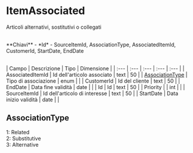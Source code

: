# ItemAssociated
Articoli alternativi, sostitutivi o collegati

<br>
**Chiavi**
- *Id*
- SourceItemId, AssociationType, AssociatedItemId, CustomerId, StartDate, EndDate
<br><br>

| Campo | Descrizione | Tipo | Dimensione | 
| :--- | :--- | :--- | :--- | :--- |
| AssociatedItemId | Id dell'articolo associato | text | 50 |
| [AssociationType](#associationtype) | Tipo di associazione | enum |  |
| CustomerId | Id del cliente | text | 50 |
| EndDate | Data fine validità | date |  |
| Id | Id | text | 50 |
| Priority |  | int |  |
| SourceItemId | Id dell'articolo di interesse | text | 50 |
| StartDate | Data inizio validità | date |  |

AssociationType
---
1: Related<br>2: Substitutive<br>3: Alternative

